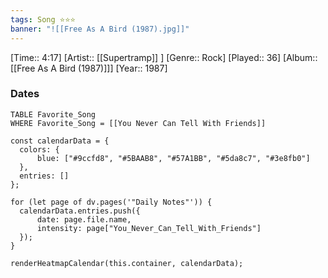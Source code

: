 ```yaml
---
tags: Song ⭐⭐⭐ 
banner: "![[Free As A Bird (1987).jpg]]"
---
```

[Time:: 4:17]
[Artist:: [[Supertramp]] ]
[Genre:: Rock]
[Played:: 36]
[Album:: [[Free As A Bird (1987)]]]
[Year:: 1987]
### Dates
````dataview
TABLE Favorite_Song
WHERE Favorite_Song = [[You Never Can Tell With Friends]]
````

  ```dataviewjs
const calendarData = { 
	colors: { 
		blue: ["#9ccfd8", "#5BAAB8", "#57A1BB", "#5da8c7", "#3e8fb0"] 
	}, 
	entries: [] 
}; 

for (let page of dv.pages('"Daily Notes"')) { 
	calendarData.entries.push({ 
		date: page.file.name, 
		intensity: page["You_Never_Can_Tell_With_Friends"]
	}); 
} 

renderHeatmapCalendar(this.container, calendarData);
```
